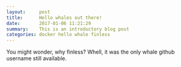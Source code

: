 ```yaml
---
layout:     post
title:      Hello whales out there!
date:       2017-01-06 11:21:29
summary:    This is an introductory blog post
categories: docker hello whale finless
---
```


You might wonder, why finless? Whell, it was the only whale github username still available.

